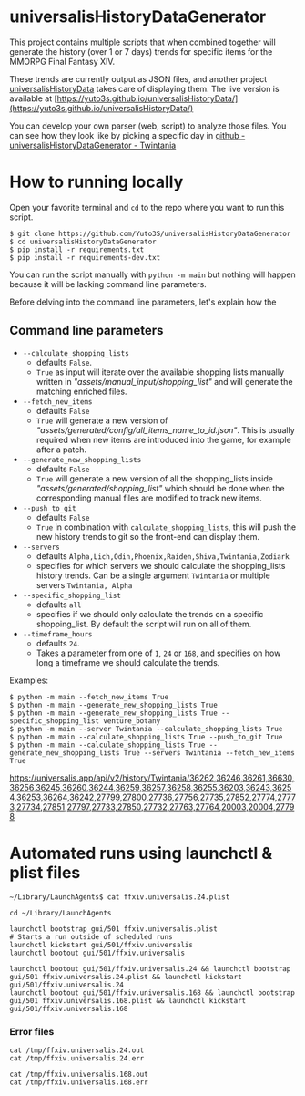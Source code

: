 # universalisHistoryDataGenerator
This project contains multiple scripts that when combined together will generate the history (over 1 or 7 days) trends for specific items for the MMORPG Final Fantasy XIV.

These trends are currently output as JSON files, and another project [universalisHistoryData](https://github.com/Yuto3S/universalisHistoryData) takes care of displaying them.
The live version is available at [https://yuto3s.github.io/universalisHistoryData/](https://yuto3s.github.io/universalisHistoryData/)

You can develop your own parser (web, script) to analyze those files. You can see how they look like by picking a specific day in [github - universalisHistoryDataGenerator - Twintania](https://github.com/Yuto3S/universalisHistoryDataGenerator/tree/main/assets/generated/history/Twintania/24)
# How to running locally
Open your favorite terminal and `cd` to the repo where you want to run this script.
```
$ git clone https://github.com/Yuto3S/universalisHistoryDataGenerator
$ cd universalisHistoryDataGenerator
$ pip install -r requirements.txt
$ pip install -r requirements-dev.txt
```
You can run the script manually with `python -m main` but nothing will happen because it will be lacking command line parameters.

Before delving into the command line parameters, let's explain how the

## Command line parameters
- `--calculate_shopping_lists`
  - defaults `False`.
  - `True` as input will iterate over the available shopping lists manually written in _"assets/manual_input/shopping_list"_ and will generate the matching enriched files.
- `--fetch_new_items`
  - defaults `False`
  - `True` will generate a new version of _"assets/generated/config/all_items_name_to_id.json"_. This is usually required when new items are introduced into the game, for example after a patch.
- `--generate_new_shopping_lists`
  - defaults `False`
  - `True` will generate a new version of all the shopping_lists inside _"assets/generated/shopping_list"_ which should be done when the corresponding manual files are modified to track new items.
- `--push_to_git`
  - defaults `False`
  - `True` in combination with `calculate_shopping_lists`, this will push the new history trends to git so the front-end can display them.
- `--servers`
  - defaults `Alpha,Lich,Odin,Phoenix,Raiden,Shiva,Twintania,Zodiark`
  - specifies for which servers we should calculate the shopping_lists history trends. Can be a single argument `Twintania` or multiple servers `Twintania, Alpha`
- `--specific_shopping_list`
  - defaults `all`
  - specifies if we should only calculate the trends on a specific shopping_list. By default the script will run on all of them.
- `--timeframe_hours`
  - defaults `24`.
  - Takes a parameter from one of `1`, `24` or `168`, and specifies on how long a timeframe we should calculate the trends.

Examples:
```
$ python -m main --fetch_new_items True
$ python -m main --generate_new_shopping_lists True
$ python -m main --generate_new_shopping_lists True --specific_shopping_list venture_botany
$ python -m main --server Twintania --calculate_shopping_lists True
$ python -m main --calculate_shopping_lists True --push_to_git True
$ python -m main --calculate_shopping_lists True --generate_new_shopping_lists True --servers Twintania --fetch_new_items True
```

https://universalis.app/api/v2/history/Twintania/36262,36246,36261,36630,36256,36245,36260,36244,36259,36257,36258,36255,36203,36243,36254,36253,36264,36242,27799,27800,27736,27756,27735,27852,27774,27773,27734,27851,27797,27733,27850,27732,27763,27764,20003,20004,27798

# Automated runs using launchctl & plist files
```
~/Library/LaunchAgents$ cat ffxiv.universalis.24.plist

cd ~/Library/LaunchAgents

launchctl bootstrap gui/501 ffxiv.universalis.plist
# Starts a run outside of scheduled runs
launchctl kickstart gui/501/ffxiv.universalis
launchctl bootout gui/501/ffxiv.universalis

launchctl bootout gui/501/ffxiv.universalis.24 && launchctl bootstrap gui/501 ffxiv.universalis.24.plist && launchctl kickstart gui/501/ffxiv.universalis.24
launchctl bootout gui/501/ffxiv.universalis.168 && launchctl bootstrap gui/501 ffxiv.universalis.168.plist && launchctl kickstart gui/501/ffxiv.universalis.168
```

### Error files
```
cat /tmp/ffxiv.universalis.24.out
cat /tmp/ffxiv.universalis.24.err

cat /tmp/ffxiv.universalis.168.out
cat /tmp/ffxiv.universalis.168.err
```
